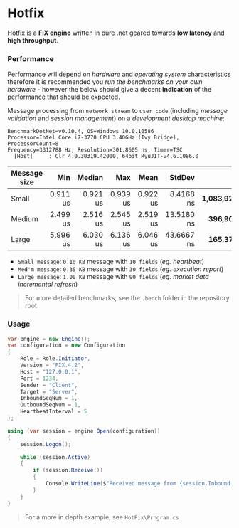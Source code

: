 # Hotfix

Hotfix is a **FIX engine** written in pure .net geared towards **low latency** and **high throughput**.

### Performance

Performance will depend on _hardware_ and _operating system_ characteristics therefore it is recommended you _run the benchmarks on your own hardware_ - however the below should give a decent **indication** of the performance that should be expected.

Message processing from `network stream` to `user code` (including _message validation_ and _session management_) on a _development desktop machine_:

```
BenchmarkDotNet=v0.10.4, OS=Windows 10.0.10586
Processor=Intel Core i7-3770 CPU 3.40GHz (Ivy Bridge), ProcessorCount=8
Frequency=3312788 Hz, Resolution=301.8605 ns, Timer=TSC
  [Host]     : Clr 4.0.30319.42000, 64bit RyuJIT-v4.6.1086.0
```

 | Message size |      Min |   Median |      Max |     Mean |     StdDev |         **Op/s** | Allocated |
 |------------- |---------:|---------:|---------:|---------:|-----------:|-----------------:|----------:|
 | Small        | 0.911 us | 0.921 us | 0.939 us | 0.922 us |  8.4168 ns | **1,083,924.04** |      0 kB |
 | Medium       | 2.499 us | 2.516 us | 2.545 us | 2.519 us | 13.5180 ns |   **396,908.59** |      0 kB |
 | Large        | 5.996 us | 6.030 us | 6.136 us | 6.046 us | 43.6667 ns |   **165,376.55** |      0 kB |

- `Small message`: `0.10 KB` message with `10 fields` (*eg. heartbeat*)
- `Med'm message`: `0.35 KB` message with `30 fields` (*eg. execution report*)
- `Large message`: `1.00 KB` message with `90 fields` (*eg. market data incremental refresh*)

> For more detailed benchmarks, see the `.bench` folder in the repository root

### Usage

``` csharp
var engine = new Engine();
var configuration = new Configuration
{
    Role = Role.Initiator,
    Version = "FIX.4.2",
    Host = "127.0.0.1",
    Port = 1234,
    Sender = "Client",
    Target = "Server",
    InboundSeqNum = 1,
    OutboundSeqNum = 1,
    HeartbeatInterval = 5
};

using (var session = engine.Open(configuration))
{
    session.Logon();

    while (session.Active)
    {
        if (session.Receive())
        {
            Console.WriteLine($"Received message from {session.Inbound[49].AsString}");
        }
    }
}
```

> For a more in depth example, see `HotFix\Program.cs`